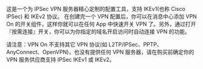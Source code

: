 这是一个为 IPSec VPN 服务器精心定制的配置工具，支持 IKEv1(也称 Cisco IPSec) 和 IKEv2 协议。
在创建完一个 VPN 配置后，你可以在消息中心添加 VPN On 的开关组件，这样你就可以在任何 App 中快速开关 VPN 了。另外，通过打开『按需连接』开关，你可以为你指定的域名开启访问时自动连接 VPN 的功能。

请注意：VPN On 不支持其它 VPN 协议(如 L2TP/IPSec、PPTP、AnyConnect、OpenVPN)，也没有提供任何 VPN 服务器，请在购买前确定你的 VPN 服务供应商支持 IPSec IKEv1 或 IKEv2。
